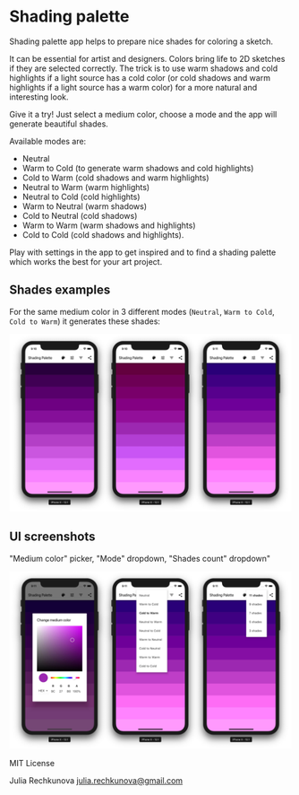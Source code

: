 # Shading palette

Shading palette app helps to prepare nice shades for coloring a sketch.

It can be essential for artist and designers. Colors bring life to 2D sketches if they are selected correctly.
The trick is to use warm shadows and cold highlights if a light source has a cold color (or cold shadows and warm highlights if a light source has a warm color) for a more natural and interesting look.

Give it a try! Just select a medium color, choose a mode and the app will generate beautiful shades.

Available modes are:
- Neutral
- Warm to Cold (to generate warm shadows and cold highlights)
- Cold to Warm (cold shadows and warm highlights)
- Neutral to Warm (warm highlights)
- Neutral to Cold (cold highlights)
- Warm to Neutral (warm shadows)
- Cold to Neutral (cold shadows)
- Warm to Warm (warm shadows and highlights)
- Cold to Cold (cold shadows and highlights).

Play with settings in the app to get inspired and to find a shading palette which works the best for your art project.

## Shades examples

For the same medium color in 3 different modes (`Neutral`, `Warm to Cold`, `Cold to Warm`) it generates these shades:

![Modes example](assets/examples/examples-for-the-same-medium-color.jpg)

## UI screenshots

"Medium color" picker, "Mode" dropdown, "Shades count" dropdown"

![Change medium color](assets/examples/screenshot-settings.jpg)

MIT License

Julia Rechkunova <julia.rechkunova@gmail.com>
